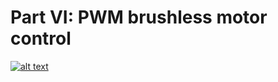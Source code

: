 # Part VI: PWM brushless motor control

[![alt text](https://user-images.githubusercontent.com/110851620/193469835-d91ef91d-f2c6-4edd-a089-ce8626be6c56.png?raw=true)](https://www.youtube.com/watch?v=5q04aPHSoVg&t)
